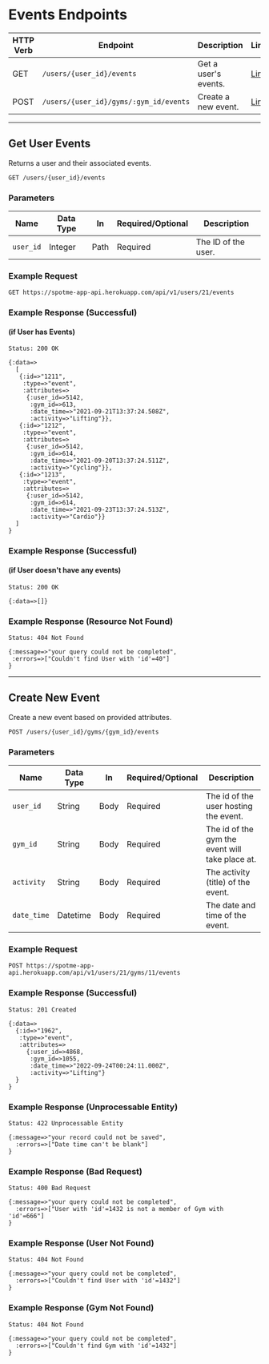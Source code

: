 # Events Endpoints

HTTP Verb | Endpoint                   | Description                | Link
----------|----------------------------|----------------------------|---------------------------
GET       | `/users/{user_id}/events` | Get a user's events.     | [Link](#get-user-events)
POST       | `/users/{user_id}/gyms/:gym_id/events` | Create a new event.     | [Link](#create-new-event)


---

## Get User Events

Returns a user and their associated events.

```
GET /users/{user_id}/events
```


### Parameters

Name       | Data Type    | In    | Required/Optional | Description
-----------|--------------|-------|-------------------|------------
`user_id` | Integer | Path | Required | The ID of the user.

### Example Request

```
GET https://spotme-app-api.herokuapp.com/api/v1/users/21/events
```

### Example Response (Successful)
#### (if User has Events)
```
Status: 200 OK
```

```
{:data=>
  [
   {:id=>"1211",
    :type=>"event",
    :attributes=>
     {:user_id=>5142,
      :gym_id=>613,
      :date_time=>"2021-09-21T13:37:24.508Z",
      :activity=>"Lifting"}},
   {:id=>"1212",
    :type=>"event",
    :attributes=>
     {:user_id=>5142,
      :gym_id=>614,
      :date_time=>"2021-09-20T13:37:24.511Z",
      :activity=>"Cycling"}},
   {:id=>"1213",
    :type=>"event",
    :attributes=>
     {:user_id=>5142,
      :gym_id=>614,
      :date_time=>"2021-09-23T13:37:24.513Z",
      :activity=>"Cardio"}}
  ]
}
```

### Example Response (Successful)
#### (if User doesn't have any events)

```
Status: 200 OK
```

```
{:data=>[]}
```

### Example Response (Resource Not Found)

```
Status: 404 Not Found
```

```
{:message=>"your query could not be completed",
 :errors=>["Couldn't find User with 'id'=40"]
}
```

---

## Create New Event

Create a new event based on provided attributes.

```
POST /users/{user_id}/gyms/{gym_id}/events
```


### Parameters

Name       | Data Type    | In    | Required/Optional | Description
-----------|--------------|-------|-------------------|------------
`user_id` | String | Body | Required | The id of the user hosting the event.
`gym_id` | String | Body | Required | The id of the gym the event will take place at.
`activity` | String | Body | Required | The activity (title) of the event.
`date_time` | Datetime | Body | Required | The date and time of the event.


### Example Request

```
POST https://spotme-app-api.herokuapp.com/api/v1/users/21/gyms/11/events
```

### Example Response (Successful)

```
Status: 201 Created
```

```
{:data=>
  {:id=>"1962",
   :type=>"event",
   :attributes=>
     {:user_id=>4868,
      :gym_id=>1055,
      :date_time=>"2022-09-24T00:24:11.000Z",
      :activity=>"Lifting"}
  }
}
```

### Example Response (Unprocessable Entity)

```
Status: 422 Unprocessable Entity
```

```
{:message=>"your record could not be saved",
  :errors=>["Date time can't be blank"]
}
```

### Example Response (Bad Request)

```
Status: 400 Bad Request
```

```
{:message=>"your query could not be completed",
  :errors=>["User with 'id'=1432 is not a member of Gym with 'id'=666"]
}
```

### Example Response (User Not Found)

```
Status: 404 Not Found
```

```
{:message=>"your query could not be completed",
  :errors=>["Couldn't find User with 'id'=1432"]
}
```

### Example Response (Gym Not Found)

```
Status: 404 Not Found
```

```
{:message=>"your query could not be completed",
  :errors=>["Couldn't find Gym with 'id'=1432"]
}
```

